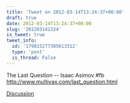 ```yaml
---
title: 'Tweet on 2012-03-14T13:24:37+00:00'
draft: true
date: 2012-03-14T13:24:37+00:00
slug: '201203141324'
is_tweet: true
tweet_info:
  id: '179815277385613312'
  type: 'post'
  is_thread: False
---
```




The Last Question -- Isaac Asimov #fb <http://www.multivax.com/last_question.html>

[Discussion](https://x.com/sytelus/status/179815277385613312)
